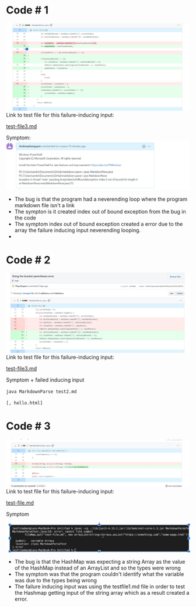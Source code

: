 # Code # 1
![alt text](1.jpg)
Link to test file for this failure-inducing input:

[test-file3.md](test-file3.html) 

Symptom: 
![alt text](2.jpg)
* The bug is that the program had a neverending loop where the program markdown file isn't a link 
* The sympton is it created index out of bound exception from the bug in the code 
* The symptom index out of bound exception created a error due to the array the failure inducing input neverending looping.
* 
# Code # 2
![alt text](3.jpg)
Link to test file for this failure-inducing input:

[test-file3.md](test-file3.html) 

Symptom + failed inducing input

`java MarkdownParse test2.md`

`[, hello.html]`

# Code # 3
![alt text](7.jpg)
Link to test file for this failure-inducing input:

[test-file.md](test-file.html) 


Symptom

![alt text](8.jpg)
* The bug is that the HashMap was expecting a string Array as the value of the HashMap instead of an ArrayList and so the types were wrong
* The symptom was that the program couldn't identify what the variable was due to the types being wrong 
* The failure inducing input was using the testfile1.md file in order to test the Hashmap getting input of the string array which as a result created a error.
